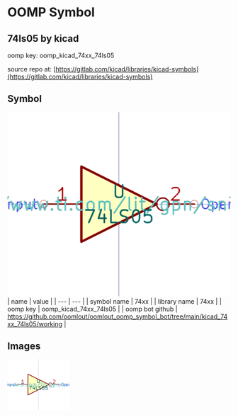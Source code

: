 # OOMP Symbol  
## 74ls05  by kicad  
  
oomp key: oomp_kicad_74xx_74ls05  
  
source repo at: [https://gitlab.com/kicad/libraries/kicad-symbols](https://gitlab.com/kicad/libraries/kicad-symbols)  
## Symbol  
  
[![working.png](working_600.png)](working.png)  
| name | value | 
| --- | --- | 
| symbol name | 74xx | 
| library name | 74xx | 
| oomp key | oomp_kicad_74xx_74ls05 | 
| oomp bot github | https://github.com/oomlout/oomlout_oomp_symbol_bot/tree/main/kicad_74xx_74ls05/working | 
## Images  
  
[![working.png](working_140.png)](working.png)  
